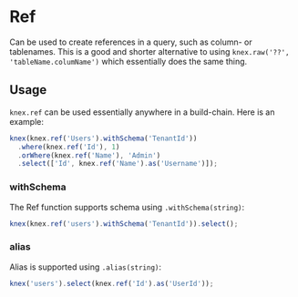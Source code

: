 # Ref

Can be used to create references in a query, such as column- or tablenames. This is a good and shorter alternative to using `knex.raw('??', 'tableName.columName')` which essentially does the same thing.

## Usage

`knex.ref` can be used essentially anywhere in a build-chain. Here is an example:

```js
knex(knex.ref('Users').withSchema('TenantId'))
  .where(knex.ref('Id'), 1)
  .orWhere(knex.ref('Name'), 'Admin')
  .select(['Id', knex.ref('Name').as('Username')]);
```

<SqlOutput code="knex(knex.ref('Users').withSchema('TenantId'))
  .where(knex.ref('Id'), 1)
  .orWhere(knex.ref('Name'), 'Admin')
  .select(['Id', knex.ref('Name').as('Username')])"/>

### withSchema

The Ref function supports schema using `.withSchema(string)`:

```js
knex(knex.ref('users').withSchema('TenantId')).select();
```

### alias

Alias is supported using `.alias(string)`:

```js
knex('users').select(knex.ref('Id').as('UserId'));
```

<SqlOutput code="knex('users')
  .select(knex.ref('Id').as('UserId'))"/>
